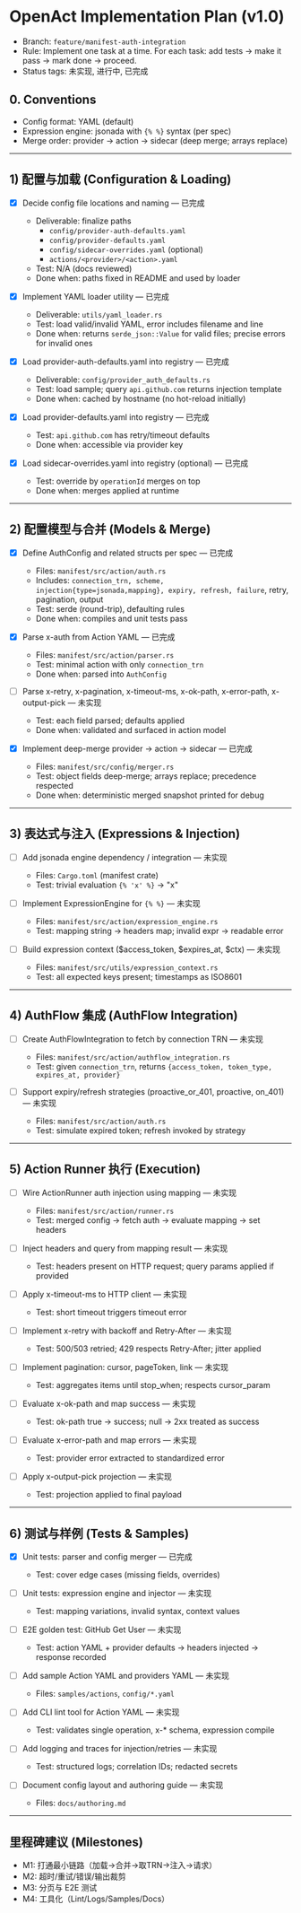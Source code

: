# OpenAct Implementation Plan (v1.0)

- Branch: `feature/manifest-auth-integration`
- Rule: Implement one task at a time. For each task: add tests → make it pass → mark done → proceed.
- Status tags: 未实现, 进行中, 已完成

## 0. Conventions
- Config format: YAML (default)
- Expression engine: jsonada with `{% %}` syntax (per spec)
- Merge order: provider → action → sidecar (deep merge; arrays replace)

---

## 1) 配置与加载 (Configuration & Loading)

- [x] Decide config file locations and naming — 已完成
  - Deliverable: finalize paths
    - `config/provider-auth-defaults.yaml`
    - `config/provider-defaults.yaml`
    - `config/sidecar-overrides.yaml` (optional)
    - `actions/<provider>/<action>.yaml`
  - Test: N/A (docs reviewed)
  - Done when: paths fixed in README and used by loader

- [x] Implement YAML loader utility — 已完成
  - Deliverable: `utils/yaml_loader.rs`
  - Test: load valid/invalid YAML, error includes filename and line
  - Done when: returns `serde_json::Value` for valid files; precise errors for invalid ones

- [x] Load provider-auth-defaults.yaml into registry — 已完成
  - Deliverable: `config/provider_auth_defaults.rs`
  - Test: load sample; query `api.github.com` returns injection template
  - Done when: cached by hostname (no hot-reload initially)

- [x] Load provider-defaults.yaml into registry — 已完成
  - Test: `api.github.com` has retry/timeout defaults
  - Done when: accessible via provider key

- [x] Load sidecar-overrides.yaml into registry (optional) — 已完成
  - Test: override by `operationId` merges on top
  - Done when: merges applied at runtime

---

## 2) 配置模型与合并 (Models & Merge)

- [x] Define AuthConfig and related structs per spec — 已完成
  - Files: `manifest/src/action/auth.rs`
  - Includes: `connection_trn, scheme, injection{type=jsonada,mapping}, expiry, refresh, failure`, retry, pagination, output
  - Test: serde (round-trip), defaulting rules
  - Done when: compiles and unit tests pass

- [x] Parse x-auth from Action YAML — 已完成
  - Files: `manifest/src/action/parser.rs`
  - Test: minimal action with only `connection_trn`
  - Done when: parsed into `AuthConfig`

- [ ] Parse x-retry, x-pagination, x-timeout-ms, x-ok-path, x-error-path, x-output-pick — 未实现
  - Test: each field parsed; defaults applied
  - Done when: validated and surfaced in action model

- [x] Implement deep-merge provider → action → sidecar — 已完成
  - Files: `manifest/src/config/merger.rs`
  - Test: object fields deep-merge; arrays replace; precedence respected
  - Done when: deterministic merged snapshot printed for debug

---

## 3) 表达式与注入 (Expressions & Injection)

- [ ] Add jsonada engine dependency / integration — 未实现
  - Files: `Cargo.toml` (manifest crate)
  - Test: trivial evaluation `{% 'x' %}` → "x"

- [ ] Implement ExpressionEngine for `{% %}` — 未实现
  - Files: `manifest/src/action/expression_engine.rs`
  - Test: mapping string → headers map; invalid expr → readable error

- [ ] Build expression context ($access_token, $expires_at, $ctx) — 未实现
  - Files: `manifest/src/utils/expression_context.rs`
  - Test: all expected keys present; timestamps as ISO8601

---

## 4) AuthFlow 集成 (AuthFlow Integration)

- [ ] Create AuthFlowIntegration to fetch by connection TRN — 未实现
  - Files: `manifest/src/action/authflow_integration.rs`
  - Test: given `connection_trn`, returns `{access_token, token_type, expires_at, provider}`

- [ ] Support expiry/refresh strategies (proactive_or_401, proactive, on_401) — 未实现
  - Files: `manifest/src/action/auth.rs`
  - Test: simulate expired token; refresh invoked by strategy

---

## 5) Action Runner 执行 (Execution)

- [ ] Wire ActionRunner auth injection using mapping — 未实现
  - Files: `manifest/src/action/runner.rs`
  - Test: merged config → fetch auth → evaluate mapping → set headers

- [ ] Inject headers and query from mapping result — 未实现
  - Test: headers present on HTTP request; query params applied if provided

- [ ] Apply x-timeout-ms to HTTP client — 未实现
  - Test: short timeout triggers timeout error

- [ ] Implement x-retry with backoff and Retry-After — 未实现
  - Test: 500/503 retried; 429 respects Retry-After; jitter applied

- [ ] Implement pagination: cursor, pageToken, link — 未实现
  - Test: aggregates items until stop_when; respects cursor_param

- [ ] Evaluate x-ok-path and map success — 未实现
  - Test: ok-path true → success; null → 2xx treated as success

- [ ] Evaluate x-error-path and map errors — 未实现
  - Test: provider error extracted to standardized error

- [ ] Apply x-output-pick projection — 未实现
  - Test: projection applied to final payload

---

## 6) 测试与样例 (Tests & Samples)

- [x] Unit tests: parser and config merger — 已完成
  - Test: cover edge cases (missing fields, overrides)

- [ ] Unit tests: expression engine and injector — 未实现
  - Test: mapping variations, invalid syntax, context values

- [ ] E2E golden test: GitHub Get User — 未实现
  - Test: action YAML + provider defaults → headers injected → response recorded

- [ ] Add sample Action YAML and providers YAML — 未实现
  - Files: `samples/actions`, `config/*.yaml`

- [ ] Add CLI lint tool for Action YAML — 未实现
  - Test: validates single operation, x-* schema, expression compile

- [ ] Add logging and traces for injection/retries — 未实现
  - Test: structured logs; correlation IDs; redacted secrets

- [ ] Document config layout and authoring guide — 未实现
  - Files: `docs/authoring.md`

---

## 里程碑建议 (Milestones)
- M1: 打通最小链路（加载→合并→取TRN→注入→请求）
- M2: 超时/重试/错误/输出裁剪
- M3: 分页与 E2E 测试
- M4: 工具化（Lint/Logs/Samples/Docs）
